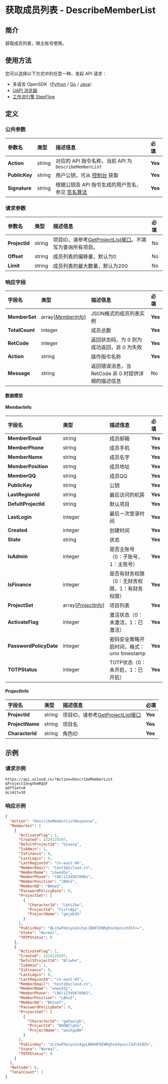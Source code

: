 # 获取成员列表 - DescribeMemberList

## 简介

获取成员列表，限主账号使用。





## 使用方法

您可以选择以下方式中的任意一种，发起 API 请求：
- 多语言 OpenSDK（[Python](https://github.com/ucloud/ucloud-sdk-python3) / [Go](https://github.com/ucloud/ucloud-sdk-go) / [Java](https://github.com/ucloud/ucloud-sdk-java)）
- [UAPI 浏览器](https://console.ucloud.cn/uapi/detail?id=DescribeMemberList)
- [工作流引擎 StepFlow](https://console.ucloud.cn/stepflow/manage/)

## 定义

### 公共参数

| 参数名 | 类型 | 描述信息 | 必填 |
|:---|:---|:---|:---|
| **Action**     | string  | 对应的 API 指令名称，当前 API 为 `DescribeMemberList`                        | **Yes** |
| **PublicKey**  | string  | 用户公钥，可从 [控制台](https://console.ucloud.cn/uapi/apikey) 获取                                             | **Yes** |
| **Signature**  | string  | 根据公钥及 API 指令生成的用户签名，参见 [签名算法](api/summary/signature.md)  | **Yes** |

### 请求参数

| 参数名 | 类型 | 描述信息 | 必填 |
|:---|:---|:---|:---|
| **ProjectId** | string | 项目ID，请参考[GetProjectList接口](api/summary/get_project_list)。不填写为查询所有项目。 |No|
| **Offset** | string | 成员列表的偏移量，默认为0 |No|
| **Limit** | string | 成员列表的最大数量，默认为200 |No|

### 响应字段

| 字段名 | 类型 | 描述信息 | 必填 |
|:---|:---|:---|:---|
| **MemberSet** | array[[*MemberInfo*](#MemberInfo)] | JSON格式的成员列表实例 |**Yes**|
| **TotalCount** | integer | 成员总数 |**Yes**|
| **RetCode** | integer | 返回状态码，为 0 则为成功返回，非 0 为失败 |**Yes**|
| **Action** | string | 操作指令名称 |**Yes**|
| **Message** | string | 返回错误消息，当 RetCode 非 0 时提供详细的描述信息 |No|

#### 数据模型


#### MemberInfo

| 字段名 | 类型 | 描述信息 | 必填 |
|:---|:---|:---|:---|
| **MemberEmail** | string | 成员邮箱 |**Yes**|
| **MemberPhone** | string | 成员手机 |**Yes**|
| **MemberName** | string | 成员名字 |**Yes**|
| **MemberPosition** | string | 成员地址 |**Yes**|
| **MemberQQ** | string | 成员QQ |**Yes**|
| **PublicKey** | string | 公钥 |**Yes**|
| **LastRegionId** | string | 最后访问的机房 |**Yes**|
| **DefultProjectId** | string | 默认项目 |**Yes**|
| **LastLogin** | integer | 最后一次登录时间 |**Yes**|
| **Created** | integer | 创建时间 |**Yes**|
| **State** | string | 状态 |**Yes**|
| **IsAdmin** | integer | 是否主账号（0：子账号，1：主账号） |**Yes**|
| **IsFinance** | integer | 是否有财务权限（0：无财务权限，1：有财务权限） |**Yes**|
| **ProjectSet** | array[[*ProjectInfo*](#ProjectInfo)] | 项目列表 |**Yes**|
| **ActivateFlag** | integer | 激活状态（0：未激活，1：已激活） |**Yes**|
| **PasswordPolicyDate** | integer | 密码安全策略开启时间，格式：unix timestamp |**Yes**|
| **TOTPStatus** | integer | TOTP状态（0：未开启，1：已开启） |**Yes**|

#### ProjectInfo

| 字段名 | 类型 | 描述信息 | 必填 |
|:---|:---|:---|:---|
| **ProjectId** | string | 项目ID，请参考[GetProjectList接口](api/summary/get_project_list) |**Yes**|
| **ProjectName** | string | 项目名 |**Yes**|
| **CharacterId** | string | 角色ID |**Yes**|

## 示例

### 请求示例
    
```
https://api.ucloud.cn/?Action=DescribeMemberList
&ProjectId=gVhmRqSF
&Offset=0
&Limit=10
```

### 响应示例
    
```json
{
  "Action": "DescribeMemberListResponse",
  "MemberSet": [
    {
      "ActivateFlag": 1,
      "Created": 1524125597,
      "DefultProjectId": "bjwoig",
      "IsAdmin": 1,
      "IsFinance": 0,
      "LastLogin": 0,
      "LastRegionId": "cn-east-04",
      "MemberEmail": "test1@ucloud.cn",
      "MemberName": "LGwo4hy",
      "MemberPhone": "(86)12345678901",
      "MemberPosition": "lBHo2",
      "MemberQQ": "BHow3",
      "PasswordPolicyDate": 0,
      "ProjectSet": [
        {
          "CharacterId": "Lbhi2bw",
          "ProjectId": "fzzfcBg1",
          "ProjectName": "gejaE45"
        }
      ],
      "PublicKey": "BLihwFHoiyo24ihyLIBHFOIWRgho24yosihdlh+=",
      "State": "Normal",
      "TOTPStatus": 0
    },
    {
      "ActivateFlag": 1,
      "Created": 1524125597,
      "DefultProjectId": "Bliwhe",
      "IsAdmin": 1,
      "IsFinance": 0,
      "LastLogin": 0,
      "LastRegionId": "cn-east-03",
      "MemberEmail": "test2@ucloud.cn",
      "MemberName": "xnwo33y",
      "MemberPhone": "(86)12345678902",
      "MemberPosition": "LBho2",
      "MemberQQ": "BHJowf",
      "PasswordPolicyDate": 0,
      "ProjectSet": [
        {
          "CharacterId": "gwhoeigh",
          "ProjectId": "BHOWIlgho",
          "ProjectName": "woihgoBH"
        }
      ],
      "PublicKey": "xLihwFHoiyo114gyLBWOHFOIWRgho24yosi23dl42BSk",
      "State": "Normal",
      "TOTPStatus": 0
    }
  ],
  "RetCode": 0,
  "TotalCount": 2
}
```




